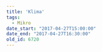 ```yaml
---
title: 'Klima'
tags:
  - Mikro
date_start: "2017-04-27T15:00:00"
date_end: "2017-04-27T16:30:00"
old_id: 6720
---
```

